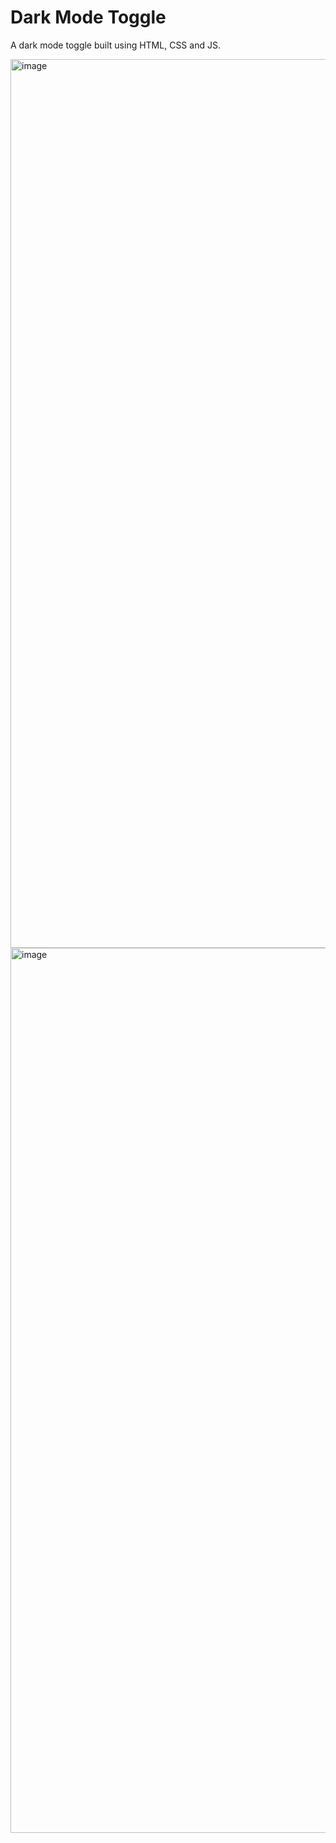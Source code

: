 # Dark Mode Toggle

A dark mode toggle built using HTML, CSS and JS.

<img width="1422" alt="image" src="https://github.com/stephenkettley/dark-mode-toggle/assets/109079565/7b2349c6-5803-4c53-97e3-fd7e9a6da37c">

<img width="1416" alt="image" src="https://github.com/stephenkettley/dark-mode-toggle/assets/109079565/4d866231-40e9-4390-ad83-e672b0c7f475">


